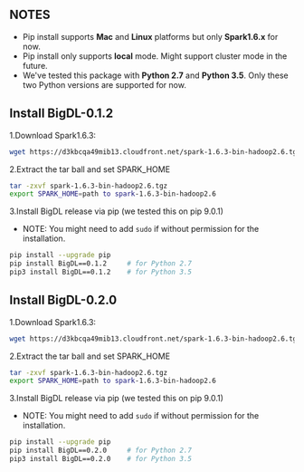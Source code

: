 ## **NOTES**

- Pip install supports __Mac__ and __Linux__ platforms but only __Spark1.6.x__ for now.
- Pip install only supports __local__ mode. Might support cluster mode in the future.
- We've tested this package with __Python 2.7__ and __Python 3.5__. Only these two Python versions are supported for now.


## **Install BigDL-0.1.2**

1.Download Spark1.6.3:  
```bash
wget https://d3kbcqa49mib13.cloudfront.net/spark-1.6.3-bin-hadoop2.6.tgz 
```

2.Extract the tar ball and set SPARK_HOME
```bash
tar -zxvf spark-1.6.3-bin-hadoop2.6.tgz
export SPARK_HOME=path to spark-1.6.3-bin-hadoop2.6
```

3.Install BigDL release via pip (we tested this on pip 9.0.1)
- NOTE: You might need to add `sudo` if without permission for the installation.
```bash
pip install --upgrade pip
pip install BigDL==0.1.2     # for Python 2.7
pip3 install BigDL==0.1.2    # for Python 3.5
```

## **Install BigDL-0.2.0**

1.Download Spark1.6.3:  
```bash
wget https://d3kbcqa49mib13.cloudfront.net/spark-1.6.3-bin-hadoop2.6.tgz
```

2.Extract the tar ball and set SPARK_HOME
```bash
tar -zxvf spark-1.6.3-bin-hadoop2.6.tgz
export SPARK_HOME=path to spark-1.6.3-bin-hadoop2.6
```
3.Install BigDL release via pip (we tested this on pip 9.0.1)
- NOTE: You might need to add `sudo` if without permission for the installation.
```bash
pip install --upgrade pip
pip install BigDL==0.2.0     # for Python 2.7
pip3 install BigDL==0.2.0    # for Python 3.5
```



